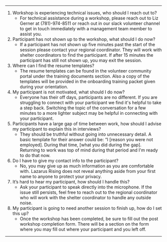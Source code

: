   ---
  1. Workshop is experiencing technical issues, who should I reach out to?
      * For  technical assistance during a workshop, please reach out to Liz Gerner at (781)-974-8511 or reach out in our slack volunteer channel to get in touch immediately with a management team member to assist you. 
  2. Participant has not shown up to the workshop, what should I do now? 
      * If a participant has not shown up five minutes past the start of the session please contact your regional coordinator. They will work with shelter coordinators to find the participant. If after 15 minutes the participant has still not shown up, you may exit the session.
  3. Where can I find the resume templates?
      * The resume templates can be found in the volunteer community portal under the training documents section. Also a copy of the templates will be provided in the onboarding training packet given during your orientation. 
  4. My participant is not motivated, what should I do now? 
      * Everyone has their off days, participants are no different. If you are struggling to connect with your participant we find it's helpful to take a step back. Switching the topic of the conversation for a few minutes to a more lighter subject may be helpful in connecting with your participant. 
  5. Participants have a large gap of time between work, how should I advise my participant to explain this in interviews? 
      * They should  be truthful without going into unnecessary detail. A basic template for their answer could be: “I [reason you were not employed]. During that time, [what you did during the gap]. Returning to work was top of mind during that period and I'm ready to do that now. 
  6. Do I have to give my contact info to the participant? 
      * No, you may  give up as much information as you are comfortable with. Lazarus Rising does not reveal anything aside from your first name to anyone to protect your privacy. 
  7. It’s hard to hear my participant, how should I handle this? 
      * Ask your participant to speak directly into the microphone. If the issue still persists, feel free to reach out to the regional coordinator who will work with the shelter coordinator to handle any outside noise. 
  8. My participant is going to need another session to finish up, how do I set this up?
      * Once the workshop has been completed, be sure to fill out the post workshop completion form. There will be a section on the form where you may fill out where your participant and you left off.
  ---
